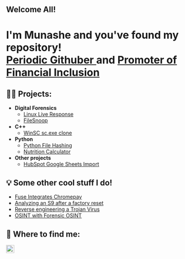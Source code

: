 ## Welcome All!

<h1> I'm Munashe and you've found my repository! <br/><a href="https://github.com/munashez98">Periodic Githuber </a> and  <a href="https://www.chromepay.io/">Promoter of Financial Inclusion</a></h1>

<h2>🧑‍💻 Projects:</h2>

- <b>Digital Forensics</b>
  - [Linux Live Response](https://github.com/munashez98/Linux-Live-Response)
  - [FileSnoop](https://github.com/munashez98/FileSnoop)
- <b>C++</b>
  - [WinSC sc.exe clone](https://github.com/munashez98/WinSC) 
- <b>Python</b>
  - [Python File Hashing](https://github.com/munashez98/Python-File-Hashing)
  - [Nutrition Calculator](https://github.com/munashez98/Nutrition-Calculator)
- <b>Other projects</b>
  - [HubSpot Google Sheets Import](https://github.com/munashez98/Hubspot-Google-Sheets-Import)

<h2>💡 Some other cool stuff I do!</h2>

- [Fuse Integrates Chromepay](https://cointelegraph.com/news/payments-platform-fuse-integrates-chromepay-to-bring-did-services-to-africa)
- [Analyzing an S9 after a factory reset](https://hopedfired.wordpress.com/2024/04/05/analyzing-the-galaxy-s9-post-factory-reset/)
- [Reverse engineering a Trojan Virus](https://hopedfired.wordpress.com/2024/05/13/reverse-engineering-a-trojan-virus/)
- [OSINT with Forensic OSINT](https://hopedfired.wordpress.com/2025/02/13/osint-investigation-with-forensic-osint/)

<h2> 🔎 Where to find me:</h2>

[<img align="left" alt="MunasheZanza | LinkedIn" width="22px" src="https://cdn.jsdelivr.net/npm/simple-icons@v3/icons/linkedin.svg" />][linkedin]


[linkedin]: https://www.linkedin.com/in/munashezanza/

<!--
**joshmadakor1/joshmadakor1** is a ✨ _special_ ✨ repository because its `README.md` (this file) appears on your GitHub profile.

Here are some ideas to get you started:

- 🔭 I’m currently working on ...
- 🌱 I’m currently learning ...
- 👯 I’m looking to collaborate on ...
- 🤔 I’m looking for help with ...
- 💬 Ask me about ...
- 📫 How to reach me: ...
- 😄 Pronouns: ...
- ⚡ Fun fact: ...
-->
